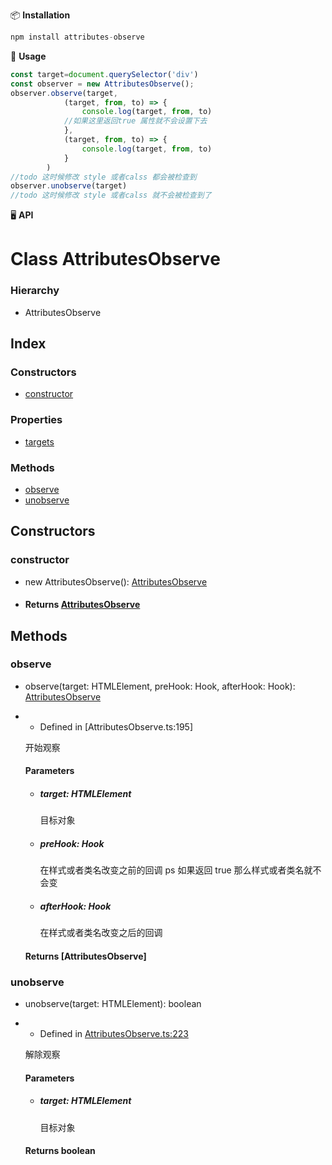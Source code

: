 📦 **Installation**
``` javascript
npm install attributes-observe
```
🔨 **Usage**
``` javascript
const target=document.querySelector('div')
const observer = new AttributesObserve();
observer.observe(target,
            (target, from, to) => {
                console.log(target, from, to)
            //如果这里返回true 属性就不会设置下去
            },
            (target, from, to) => {
                console.log(target, from, to)
            }
        )
//todo 这时候修改 style 或者calss 都会被检查到
observer.unobserve(target)
//todo 这时候修改 style 或者calss 就不会被检查到了
```
🖥 **API**
# Class AttributesObserve

### Hierarchy

- AttributesObserve

## Index

### Constructors

- [constructor](attributesobserve.html#constructor)

### Properties

- [targets](attributesobserve.html#targets)

### Methods

- [observe](attributesobserve.html#observe)
- [unobserve](attributesobserve.html#unobserve)

## Constructors

### constructor

- new AttributesObserve(): [AttributesObserve](attributesobserve.html)

- #### Returns [AttributesObserve](attributesobserve.html)

## Methods

### observe

- observe(target: HTMLElement, preHook: Hook, afterHook: Hook): [AttributesObserve](attributesobserve.html)

- - Defined in [AttributesObserve.ts:195]

  开始观察

  #### Parameters

  - ##### target: HTMLElement

    目标对象

  - ##### preHook: Hook

    在样式或者类名改变之前的回调 ps 如果返回 true 那么样式或者类名就不会变

  - ##### afterHook: Hook

    在样式或者类名改变之后的回调

  #### Returns [AttributesObserve]

### unobserve

- unobserve(target: HTMLElement): boolean

- - Defined in [AttributesObserve.ts:223](https://github.com/robertpanvip/attributes-observe/blob/cd9940a/src/AttributesObserve.ts#L223)

  解除观察

  #### Parameters

  - ##### target: HTMLElement

    目标对象

  #### Returns boolean
